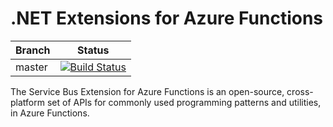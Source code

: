 ﻿# .NET Extensions for Azure Functions

|Branch|Status|
|---|---|
|master|[![Build Status](https://azfunc.visualstudio.com/Azure%20Functions/_apis/build/status/azure-functions-dotnet-extensions-ci?branchName=master)](https://azfunc.visualstudio.com/Azure%20Functions/_build/latest?definitionId=17&branchName=master)

The Service Bus Extension for Azure Functions is an open-source, cross-platform set of APIs for commonly used programming patterns and utilities, in Azure Functions.